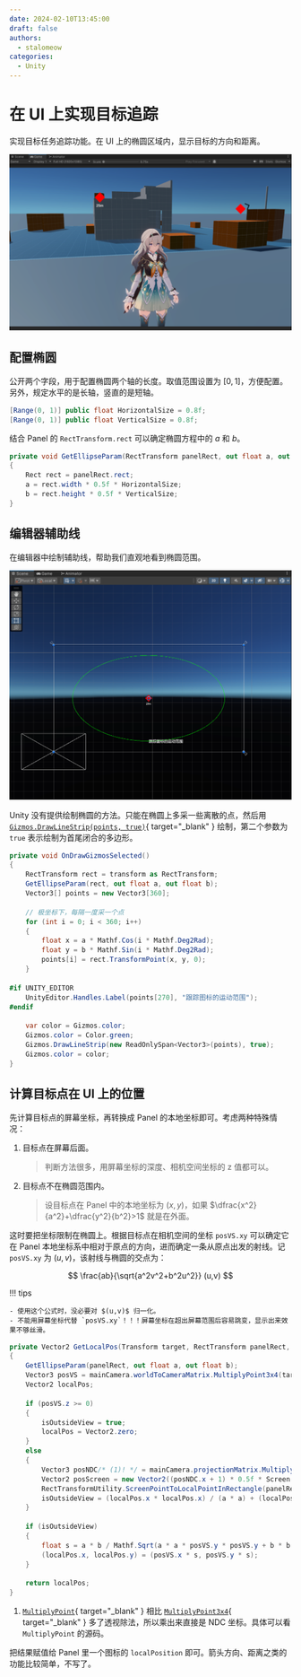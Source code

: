 ```yaml
---
date: 2024-02-10T13:45:00
draft: false
authors:
  - stalomeow
categories:
  - Unity
---
```


# 在 UI 上实现目标追踪

实现目标任务追踪功能。在 UI 上的椭圆区域内，显示目标的方向和距离。

![演示](../../../assets/images/track_indicator_demo.png)

<!-- more -->

## 配置椭圆

公开两个字段，用于配置椭圆两个轴的长度。取值范围设置为 $[0,1]$，方便配置。另外，规定水平的是长轴，竖直的是短轴。

``` csharp
[Range(0, 1)] public float HorizontalSize = 0.8f;
[Range(0, 1)] public float VerticalSize = 0.8f;
```

结合 Panel 的 `RectTransform.rect` 可以确定椭圆方程中的 $a$ 和 $b$。

``` csharp
private void GetEllipseParam(RectTransform panelRect, out float a, out float b)
{
    Rect rect = panelRect.rect;
    a = rect.width * 0.5f * HorizontalSize;
    b = rect.height * 0.5f * VerticalSize;
}
```

## 编辑器辅助线

在编辑器中绘制辅助线，帮助我们直观地看到椭圆范围。

![辅助线](../../../assets/images/track_indicator_gizmo.png)

Unity 没有提供绘制椭圆的方法。只能在椭圆上多采一些离散的点，然后用 [`Gizmos.DrawLineStrip(points, true)`](https://docs.unity3d.com/ScriptReference/Gizmos.DrawLineStrip.html){ target="_blank" } 绘制，第二个参数为 `true` 表示绘制为首尾闭合的多边形。

``` csharp
private void OnDrawGizmosSelected()
{
    RectTransform rect = transform as RectTransform;
    GetEllipseParam(rect, out float a, out float b);
    Vector3[] points = new Vector3[360];

    // 极坐标下，每隔一度采一个点
    for (int i = 0; i < 360; i++)
    {
        float x = a * Mathf.Cos(i * Mathf.Deg2Rad);
        float y = b * Mathf.Sin(i * Mathf.Deg2Rad);
        points[i] = rect.TransformPoint(x, y, 0);
    }

#if UNITY_EDITOR
    UnityEditor.Handles.Label(points[270], "跟踪图标的运动范围");
#endif

    var color = Gizmos.color;
    Gizmos.color = Color.green;
    Gizmos.DrawLineStrip(new ReadOnlySpan<Vector3>(points), true);
    Gizmos.color = color;
}
```

## 计算目标点在 UI 上的位置

先计算目标点的屏幕坐标，再转换成 Panel 的本地坐标即可。考虑两种特殊情况：

1. 目标点在屏幕后面。

    > 判断方法很多，用屏幕坐标的深度、相机空间坐标的 z 值都可以。

2. 目标点不在椭圆范围内。

    > 设目标点在 Panel 中的本地坐标为 $(x,y)$，如果 $\dfrac{x^2}{a^2}+\dfrac{y^2}{b^2}>1$ 就是在外面。

这时要把坐标限制在椭圆上。根据目标点在相机空间的坐标 `posVS.xy` 可以确定它在 Panel 本地坐标系中相对于原点的方向，进而确定一条从原点出发的射线。记 `posVS.xy` 为 $(u,v)$，该射线与椭圆的交点为：

$$
\frac{ab}{\sqrt{a^2v^2+b^2u^2}} (u,v)
$$

!!! tips

    - 使用这个公式时，没必要对 $(u,v)$ 归一化。
    - 不能用屏幕坐标代替 `posVS.xy`！！！屏幕坐标在超出屏幕范围后容易跳变，显示出来效果不够丝滑。

``` csharp
private Vector2 GetLocalPos(Transform target, RectTransform panelRect, Camera mainCamera, Camera uiCamera, out bool isOutsideView)
{
    GetEllipseParam(panelRect, out float a, out float b);
    Vector3 posVS = mainCamera.worldToCameraMatrix.MultiplyPoint3x4(target.position);
    Vector2 localPos;

    if (posVS.z >= 0)
    {
        isOutsideView = true;
        localPos = Vector2.zero;
    }
    else
    {
        Vector3 posNDC/* (1)! */ = mainCamera.projectionMatrix.MultiplyPoint(posVS);
        Vector2 posScreen = new Vector2((posNDC.x + 1) * 0.5f * Screen.width, (posNDC.y + 1) * 0.5f * Screen.height);
        RectTransformUtility.ScreenPointToLocalPointInRectangle(panelRect, posScreen, uiCamera, out localPos);
        isOutsideView = (localPos.x * localPos.x) / (a * a) + (localPos.y * localPos.y) / (b * b) > 1;
    }

    if (isOutsideView)
    {
        float s = a * b / Mathf.Sqrt(a * a * posVS.y * posVS.y + b * b * posVS.x * posVS.x);
        (localPos.x, localPos.y) = (posVS.x * s, posVS.y * s);
    }

    return localPos;
}
```

1. [`MultiplyPoint`](https://docs.unity3d.com/ScriptReference/Matrix4x4.MultiplyPoint.html){ target="_blank" } 相比 [`MultiplyPoint3x4`](https://docs.unity3d.com/ScriptReference/Matrix4x4.MultiplyPoint3x4.html){ target="_blank" } 多了透视除法，所以乘出来直接是 NDC 坐标。具体可以看 `MultiplyPoint` 的源码。

把结果赋值给 Panel 里一个图标的 `localPosition` 即可。箭头方向、距离之类的功能比较简单，不写了。
